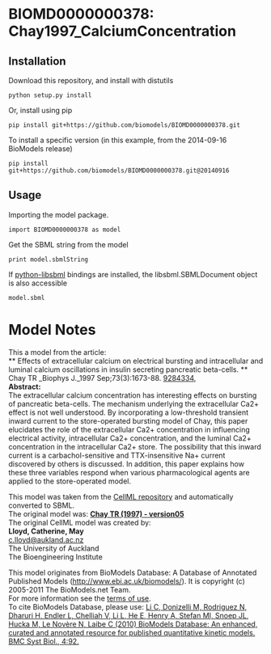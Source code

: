 # BIOMD0000000378: Chay1997_CalciumConcentration

## Installation

Download this repository, and install with distutils

`python setup.py install`

Or, install using pip

`pip install git+https://github.com/biomodels/BIOMD0000000378.git`

To install a specific version (in this example, from the 2014-09-16 BioModels release)

`pip install git+https://github.com/biomodels/BIOMD0000000378.git@20140916`

## Usage

Importing the model package.

`import BIOMD0000000378 as model`

Get the SBML string from the model

`print model.sbmlString`

If [python-libsbml](https://pypi.python.org/pypi/python-libsbml) bindings are
installed, the libsbml.SBMLDocument object is also accessible

`model.sbml`


# Model Notes


This a model from the article:  
** Effects of extracellular calcium on electrical bursting and intracellular and luminal calcium oscillations in insulin secreting pancreatic beta-cells. **   
Chay TR _Biophys J._1997 Sep;73(3):1673-88.
[9284334](http://www.ncbi.nlm.nih.gov/pubmed/9284334),  
**Abstract:**   
The extracellular calcium concentration has interesting effects on bursting of
pancreatic beta-cells. The mechanism underlying the extracellular Ca2+ effect
is not well understood. By incorporating a low-threshold transient inward
current to the store-operated bursting model of Chay, this paper elucidates
the role of the extracellular Ca2+ concentration in influencing electrical
activity, intracellular Ca2+ concentration, and the luminal Ca2+ concentration
in the intracellular Ca2+ store. The possibility that this inward current is a
carbachol-sensitive and TTX-insensitive Na+ current discovered by others is
discussed. In addition, this paper explains how these three variables respond
when various pharmacological agents are applied to the store-operated model.

This model was taken from the [CellML
repository](http://www.cellml.org/models) and automatically converted to SBML.  
The original model was: [ **Chay TR (1997) - version05**
](http://www.cellml.org/models/chay_1997_version05)  
The original CellML model was created by:  
**Lloyd, Catherine, May**   
c.lloyd@aukland.ac.nz  
The University of Auckland  
The Bioengineering Institute  

This model originates from BioModels Database: A Database of Annotated
Published Models (http://www.ebi.ac.uk/biomodels/). It is copyright (c)
2005-2011 The BioModels.net Team.  
For more information see the [terms of
use](http://www.ebi.ac.uk/biomodels/legal.html).  
To cite BioModels Database, please use: [Li C, Donizelli M, Rodriguez N,
Dharuri H, Endler L, Chelliah V, Li L, He E, Henry A, Stefan MI, Snoep JL,
Hucka M, Le Novère N, Laibe C (2010) BioModels Database: An enhanced, curated
and annotated resource for published quantitative kinetic models. BMC Syst
Biol., 4:92.](http://www.ncbi.nlm.nih.gov/pubmed/20587024)


